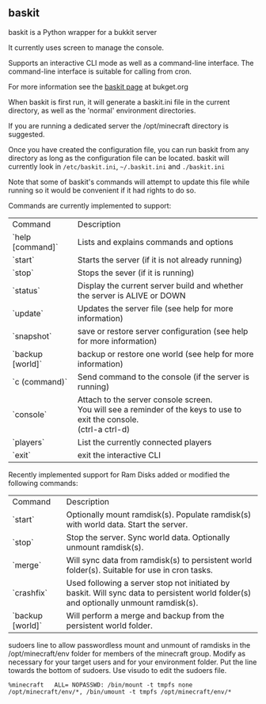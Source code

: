 ## baskit

baskit is a Python wrapper for a bukkit server

It currently uses screen to manage the console.

Supports an interactive CLI mode as well as a command-line interface.
The command-line interface is suitable for calling from cron.

For more information see the [baskit page](http://bukget.org/baskit) at bukget.org

When baskit is first run, it will generate a baskit.ini file in the current directory,
as well as the 'normal' environment directories.

If you are running a dedicated server the /opt/minecraft directory is suggested.

Once you have created the configuration file, you can run baskit from any directory 
as long as the configuration file can be located. 
baskit will currently look in `/etc/baskit.ini`, `~/.baskit.ini` and `./baskit.ini`

Note that some of baskit's commands will attempt to update this file while running 
so it would be convenient if it had rights to do so.

Commands are currently implemented to support:
<table>
<tr><td>Command</td><td>Description</td></tr>
<tr><td>`help [command]`</td><td>Lists and explains commands and options</td></tr>
<tr><td>`start`</td><td>Starts the server (if it is not already running)</td></tr>
<tr><td>`stop`</td><td>Stops the sever (if it is running)</td></tr>
<tr><td>`status`</td><td>Display the current server build and whether the server is ALIVE or DOWN</td></tr>
<tr><td>`update`</td><td>Updates the server file (see help for more information)</td></tr>
<tr><td>`snapshot`</td><td>save or restore server configuration (see help for more information)</td></tr>
<tr><td>`backup [world]`</td><td>backup or restore one world (see help for more information)</td></tr>
<tr><td>`c (command)`</td><td>Send command to the console (if the server is running)</td></tr>
<tr><td>`console`</td><td>Attach to the server console screen. <br/>
You will see a reminder of the keys to use to exit the console. <br/>
(ctrl-a ctrl-d)</td></tr>
<tr><td>`players`</td><td>List the currently connected players</td></tr>
<tr><td>`exit`</td><td>exit the interactive CLI</td></tr>
</table>

Recently implemented support for Ram Disks added or modified the following commands:
<table>
<tr><td>Command</td><td>Description</td></tr>
<tr><td>`start`</td><td>Optionally mount ramdisk(s). Populate ramdisk(s) with world data. Start the server.</td></tr>
<tr><td>`stop`</td><td>Stop the server. Sync world data. Optionally unmount ramdisk(s).</td></tr>
<tr><td>`merge`</td><td>Will sync data from ramdisk(s) to persistent world folder(s).
Suitable for use in cron tasks.</td></tr>
<tr><td>`crashfix`</td><td>Used following a server stop not initiated by baskit.
Will sync data to persistent world folder(s) and optionally unmount ramdisk(s).</td></tr>
<tr><td>`backup [world]`</td><td>Will perform a merge and backup from the persistent world folder.</td></tr>
</table>

sudoers line to allow passwordless mount and unmount of ramdisks in the /opt/minecraft/env
folder for members of the minecraft group. Modify as necessary for your target users and for
your environment folder. Put the line towards the bottom of sudoers. Use visudo to edit the
sudoers file.

`%minecraft   ALL= NOPASSWD: /bin/mount -t tmpfs none /opt/minecraft/env/*, /bin/umount -t tmpfs /opt/minecraft/env/*`
